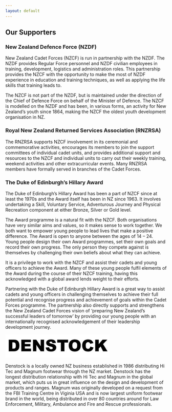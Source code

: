 ```yaml
---
layout: default
---
```


## Our Supporters

### New Zealand Defence Force (NZDF)
New Zealand Cadet Forces (NZCF) is run in partnership with the NZDF. The NZDF provides Regular Force personnel and NZDF civilian employees in training, development, logistics and administration roles. This partnership provides the NZCF with the opportunity to make the most of NZDF experience in education and training techniques, as well as applying the life skills that training leads to.

The NZCF is not part of the NZDF, but is maintained under the direction of the Chief of Defence Force on behalf of the Minister of Defence. The NZCF is modelled on the NZDF and has been, in various forms, an activity for New Zealand’s youth since 1864, making the NZCF the oldest youth development organisation in NZ. 

### Royal New Zealand Returned Services Association (RNZRSA)
The RNZRSA supports NZCF involvement in its ceremonial and commemorative activities, encourages its members to join the support committees of individual cadet units, and provides additional support and resources to the NZCF and individual units to carry out their weekly training, weekend activities and other extracurricular events.
Many RNZRSA members have formally served in branches of the Cadet Forces.

### The Duke of Edinburgh’s Hillary Award
The Duke of Edinburgh’s Hillary Award has been a part of NZCF since at least the 1970s and the Award itself has been in NZ since 1963. It involves undertaking a Skill, Voluntary Service, Adventurous Journey and Physical Recreation component at either Bronze, Silver or Gold level.

The Award programme is a natural fit with the NZCF. Both organisations have very similar aims and values, so it makes sense to work together. We both want to empower young people to lead lives that make a positive difference. The Award is open to anyone between the ages of 14 – 24. Young people design their own Award programmes, set their own goals and record their own progress. The only person they compete against is themselves by challenging their own beliefs about what they can achieve. 

It is a privilege to work with the NZCF and assist their cadets and young officers to achieve the Award. Many of these young people fulfil elements of the Award during the course of their NZCF training, having this acknowledged with a global award lends weight to their efforts.

Partnering with the Duke of Edinburgh Hillary Award is a great way to assist cadets and young officers in challenging themselves to achieve their full potential and recognise progress and achievement of goals within the Cadet Forces programme. The partnership also directly supports and strengthens the New Zealand Cadet Forces vision of ‘preparing New Zealand’s successful leaders of tomorrow’ by providing our young people with an internationally recognised acknowledgement of their leadership development journey.

![Denstock](/img/supporters/denstock-logo.jpg)

Denstock is a locally owned NZ business established in 1986 distributing Hi Tec and Magnum footwear through the NZ market. Denstock has the longest distribution relationship with Hi Tec and Magnum in the global market, which puts us in great influence on the design and development of products and ranges.  Magnum was originally developed on a request from the FBI Training Centre in Viginia USA and is now largest uniform footwear brand in the world, being distributed in over 80 countries around for Law Enforcement, Military, Ambulance and Fire and Rescue professionals.